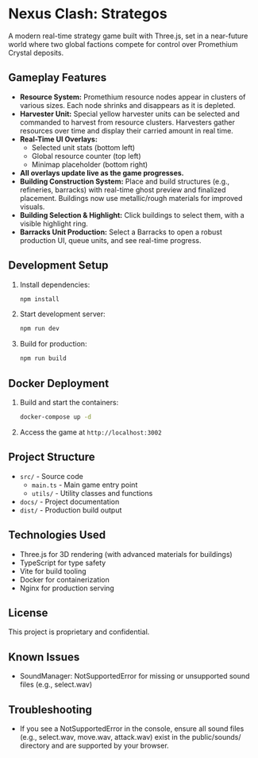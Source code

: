 # Nexus Clash: Strategos

A modern real-time strategy game built with Three.js, set in a near-future world where two global factions compete for control over Promethium Crystal deposits.

## Gameplay Features

- **Resource System:** Promethium resource nodes appear in clusters of various sizes. Each node shrinks and disappears as it is depleted.
- **Harvester Unit:** Special yellow harvester units can be selected and commanded to harvest from resource clusters. Harvesters gather resources over time and display their carried amount in real time.
- **Real-Time UI Overlays:**
  - Selected unit stats (bottom left)
  - Global resource counter (top left)
  - Minimap placeholder (bottom right)
- **All overlays update live as the game progresses.**
- **Building Construction System:** Place and build structures (e.g., refineries, barracks) with real-time ghost preview and finalized placement. Buildings now use metallic/rough materials for improved visuals.
- **Building Selection & Highlight:** Click buildings to select them, with a visible highlight ring.
- **Barracks Unit Production:** Select a Barracks to open a robust production UI, queue units, and see real-time progress.

## Development Setup

1. Install dependencies:
   ```bash
   npm install
   ```

2. Start development server:
   ```bash
   npm run dev
   ```

3. Build for production:
   ```bash
   npm run build
   ```

## Docker Deployment

1. Build and start the containers:
   ```bash
   docker-compose up -d
   ```

2. Access the game at `http://localhost:3002`

## Project Structure

- `src/` - Source code
  - `main.ts` - Main game entry point
  - `utils/` - Utility classes and functions
- `docs/` - Project documentation
- `dist/` - Production build output

## Technologies Used

- Three.js for 3D rendering (with advanced materials for buildings)
- TypeScript for type safety
- Vite for build tooling
- Docker for containerization
- Nginx for production serving

## License

This project is proprietary and confidential.

## Known Issues
- SoundManager: NotSupportedError for missing or unsupported sound files (e.g., select.wav)

## Troubleshooting
- If you see a NotSupportedError in the console, ensure all sound files (e.g., select.wav, move.wav, attack.wav) exist in the public/sounds/ directory and are supported by your browser.
